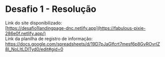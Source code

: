 # Desafio 1 - Resolução
Link do site disponibilizado: <br> [https://desafio1landingpage-dnc.netlify.app](https://fabulous-pixie-286e0f.netlify.app/) <br>
Link da planilha de registro de informação:<br> https://docs.google.com/spreadsheets/d/19D7pJaGlfcrt7mesf6p8GvROvrlZ8I_NoLltLDITyd0/edit#gid=0
